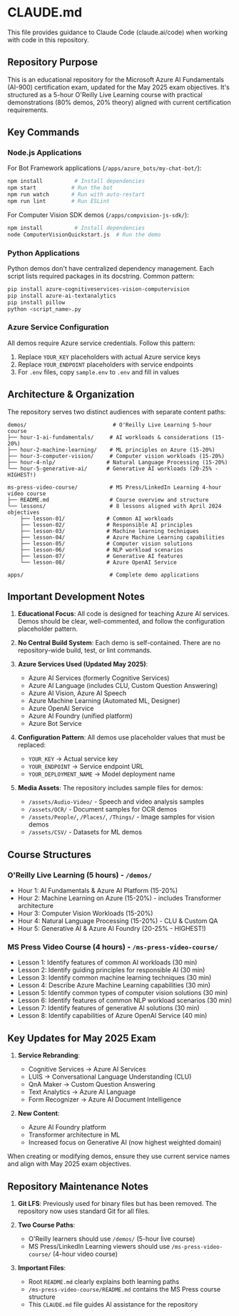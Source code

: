 # CLAUDE.md

This file provides guidance to Claude Code (claude.ai/code) when working with code in this repository.

## Repository Purpose

This is an educational repository for the Microsoft Azure AI Fundamentals (AI-900) certification exam, updated for the May 2025 exam objectives. It's structured as a 5-hour O'Reilly Live Learning course with practical demonstrations (80% demos, 20% theory) aligned with current certification requirements.

## Key Commands

### Node.js Applications

For Bot Framework applications (`/apps/azure_bots/my-chat-bot/`):
```bash
npm install          # Install dependencies
npm start           # Run the bot
npm run watch       # Run with auto-restart
npm run lint        # Run ESLint
```

For Computer Vision SDK demos (`/apps/compvision-js-sdk/`):
```bash
npm install          # Install dependencies
node ComputerVisionQuickstart.js  # Run the demo
```

### Python Applications

Python demos don't have centralized dependency management. Each script lists required packages in its docstring. Common pattern:
```bash
pip install azure-cognitiveservices-vision-computervision
pip install azure-ai-textanalytics
pip install pillow
python <script_name>.py
```

### Azure Service Configuration

All demos require Azure service credentials. Follow this pattern:
1. Replace `YOUR_KEY` placeholders with actual Azure service keys
2. Replace `YOUR_ENDPOINT` placeholders with service endpoints
3. For `.env` files, copy `sample.env` to `.env` and fill in values

## Architecture & Organization

The repository serves two distinct audiences with separate content paths:

```
demos/                           # O'Reilly Live Learning 5-hour course
├── hour-1-ai-fundamentals/     # AI workloads & considerations (15-20%)
├── hour-2-machine-learning/    # ML principles on Azure (15-20%)
├── hour-3-computer-vision/     # Computer vision workloads (15-20%)
├── hour-4-nlp/                # Natural Language Processing (15-20%)
└── hour-5-generative-ai/      # Generative AI workloads (20-25% - HIGHEST!)

ms-press-video-course/          # MS Press/LinkedIn Learning 4-hour video course
├── README.md                   # Course overview and structure
└── lessons/                    # 8 lessons aligned with April 2024 objectives
    ├── lesson-01/             # Common AI workloads
    ├── lesson-02/             # Responsible AI principles
    ├── lesson-03/             # Machine learning techniques
    ├── lesson-04/             # Azure Machine Learning capabilities
    ├── lesson-05/             # Computer vision solutions
    ├── lesson-06/             # NLP workload scenarios
    ├── lesson-07/             # Generative AI features
    └── lesson-08/             # Azure OpenAI Service

apps/                           # Complete demo applications
```

## Important Development Notes

1. **Educational Focus**: All code is designed for teaching Azure AI services. Demos should be clear, well-commented, and follow the configuration placeholder pattern.

2. **No Central Build System**: Each demo is self-contained. There are no repository-wide build, test, or lint commands.

3. **Azure Services Used (Updated May 2025)**:
   - Azure AI Services (formerly Cognitive Services)
   - Azure AI Language (includes CLU, Custom Question Answering)
   - Azure AI Vision, Azure AI Speech
   - Azure Machine Learning (Automated ML, Designer)
   - Azure OpenAI Service
   - Azure AI Foundry (unified platform)
   - Azure Bot Service

4. **Configuration Pattern**: All demos use placeholder values that must be replaced:
   - `YOUR_KEY` → Actual service key
   - `YOUR_ENDPOINT` → Service endpoint URL
   - `YOUR_DEPLOYMENT_NAME` → Model deployment name

5. **Media Assets**: The repository includes sample files for demos:
   - `/assets/Audio-Video/` - Speech and video analysis samples
   - `/assets/OCR/` - Document samples for OCR demos
   - `/assets/People/`, `/Places/`, `/Things/` - Image samples for vision demos
   - `/assets/CSV/` - Datasets for ML demos

## Course Structures

### O'Reilly Live Learning (5 hours) - `/demos/`
- Hour 1: AI Fundamentals & Azure AI Platform (15-20%)
- Hour 2: Machine Learning on Azure (15-20%) - includes Transformer architecture
- Hour 3: Computer Vision Workloads (15-20%)
- Hour 4: Natural Language Processing (15-20%) - CLU & Custom QA
- Hour 5: Generative AI & Azure AI Foundry (20-25% - HIGHEST!)

### MS Press Video Course (4 hours) - `/ms-press-video-course/`
- Lesson 1: Identify features of common AI workloads (30 min)
- Lesson 2: Identify guiding principles for responsible AI (30 min)
- Lesson 3: Identify common machine learning techniques (30 min)
- Lesson 4: Describe Azure Machine Learning capabilities (30 min)
- Lesson 5: Identify common types of computer vision solutions (30 min)
- Lesson 6: Identify features of common NLP workload scenarios (30 min)
- Lesson 7: Identify features of generative AI solutions (30 min)
- Lesson 8: Identify capabilities of Azure OpenAI Service (40 min)

## Key Updates for May 2025 Exam

1. **Service Rebranding**:
   - Cognitive Services → Azure AI Services
   - LUIS → Conversational Language Understanding (CLU)
   - QnA Maker → Custom Question Answering
   - Text Analytics → Azure AI Language
   - Form Recognizer → Azure AI Document Intelligence

2. **New Content**:
   - Azure AI Foundry platform
   - Transformer architecture in ML
   - Increased focus on Generative AI (now highest weighted domain)

When creating or modifying demos, ensure they use current service names and align with May 2025 exam objectives.

## Repository Maintenance Notes

1. **Git LFS**: Previously used for binary files but has been removed. The repository now uses standard Git for all files.

2. **Two Course Paths**: 
   - O'Reilly learners should use `/demos/` (5-hour live course)
   - MS Press/LinkedIn Learning viewers should use `/ms-press-video-course/` (4-hour video course)

3. **Important Files**:
   - Root `README.md` clearly explains both learning paths
   - `/ms-press-video-course/README.md` contains the MS Press course structure
   - This `CLAUDE.md` file guides AI assistance for the repository